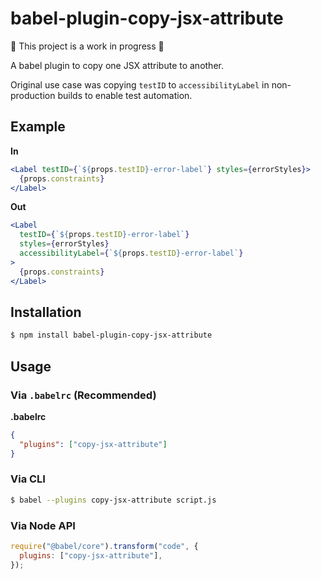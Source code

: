 # babel-plugin-copy-jsx-attribute

🚧 This project is a work in progress 🚧 

A babel plugin to copy one JSX attribute to another.

Original use case was copying `testID` to `accessibilityLabel` in non-production builds to enable test automation.

## Example

**In**

```jsx
<Label testID={`${props.testID}-error-label`} styles={errorStyles}>
  {props.constraints}
</Label>
```

**Out**

```jsx
<Label
  testID={`${props.testID}-error-label`}
  styles={errorStyles}
  accessibilityLabel={`${props.testID}-error-label`}
>
  {props.constraints}
</Label>
```

## Installation

```sh
$ npm install babel-plugin-copy-jsx-attribute
```

## Usage

### Via `.babelrc` (Recommended)

**.babelrc**

```json
{
  "plugins": ["copy-jsx-attribute"]
}
```

### Via CLI

```sh
$ babel --plugins copy-jsx-attribute script.js
```

### Via Node API

```javascript
require("@babel/core").transform("code", {
  plugins: ["copy-jsx-attribute"],
});
```
